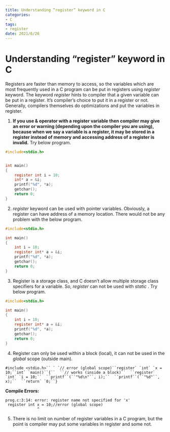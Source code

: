 ```yaml
---
title: Understanding “register” keyword in C
categories:
- C
tags:
- register
date: 2021/6/26
---
```




# Understanding “register” keyword in C

Registers are faster than memory to access, so the variables which are most frequently used in a C program can be put in registers using *register* keyword. The keyword *register* hints to compiler that a given variable can be put in a register. It’s compiler’s choice to put it in a register or not. Generally, compilers themselves do optimizations and put the variables in register.

1) **If you use & operator with a register variable then compiler may give an error or warning (depending upon the compiler you are using), because when we say a variable is a register, it may be stored in a register instead of memory and accessing address of a register is invalid.** Try below program.

```c
#include<stdio.h>


int main()
{
	register int i = 10;
	int* a = &i;
	printf("%d", *a);
	getchar();
	return 0;
}
```

2) *register* keyword can be used with pointer variables. Obviously, a register can have address of a memory location. There would not be any problem with the below program.

```c
#include<stdio.h>

int main()
{
	int i = 10;
	register int* a = &i;
	printf("%d", *a);
	getchar();
	return 0;
}

```

3) Register is a storage class, and C doesn’t allow multiple storage class specifiers for a variable. So, *register* can not be used with *static* . Try below program.

```c
#include<stdio.h>

int main()
{
	int i = 10;
	register int* a = &i;
	printf("%d", *a);
	getchar();
	return 0;
}

```

4) Register can only be used within a block (local), it can not be used in the *global* scope (outside main).





```
#include <stdio.h>`` ` `// error (global scope)``register` `int` `x = 10;``int` `main()``{``  ``// works (inside a block)``  ``register` `int` `i = 10;``  ``printf``(``"%d\n"``, i);``  ``printf``(``"%d"``, x);``  ``return` `0;``}
```

**Compile Errors:**

```
prog.c:3:14: error: register name not specified for 'x'
 register int x = 10;//error (global scope)
              ^
```

5) There is no limit on number of register variables in a C program, but the point is compiler may put some variables in register and some not.